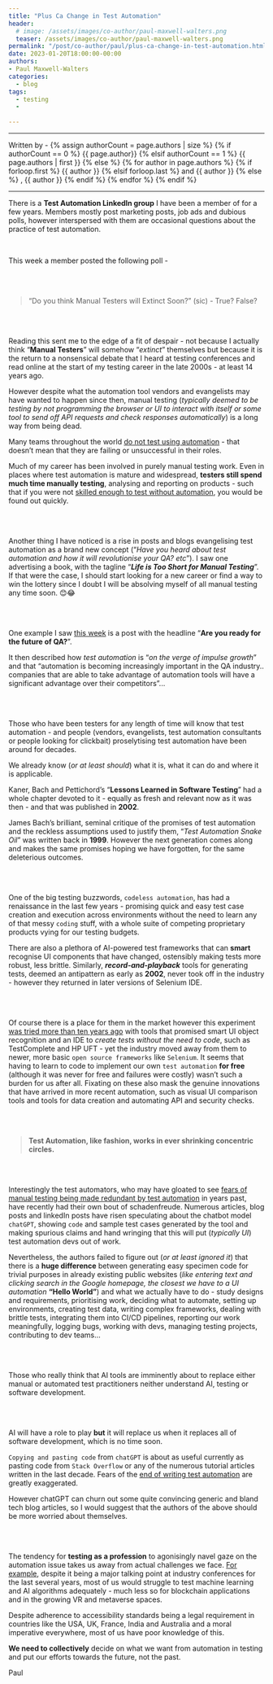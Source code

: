 ```yaml
---
title: "Plus Ca Change in Test Automation"
header:
  # image: /assets/images/co-author/paul-maxwell-walters.png
  teaser: /assets/images/co-author/paul-maxwell-walters.png
permalink: "/post/co-author/paul/plus-ca-change-in-test-automation.html"
date: 2023-01-20T18:00:00-00:00
authors:
- Paul Maxwell-Walters
categories:
  - blog
tags:
  - testing
  -
  
---
```


<hr>
<p>
 Written by -
{% assign authorCount = page.authors | size %}
{% if authorCount == 0 %}
   {{ page.author}}
{% elsif authorCount == 1 %}
    {{ page.authors | first }}         
{% else %}
    {% for author in page.authors %}
        {% if forloop.first %}
            {{ author }}
        {% elsif forloop.last %}
            and {{ author }}
        {% else %}
            , {{ author }}
        {% endif %}
    {% endfor %}
{% endif %}
</p>

<hr>

There is a **Test Automation LinkedIn group** I have been a member of for a few years. Members mostly post marketing posts, job ads and dubious polls, however interspersed with them are occasional questions about the practice of test automation.

<br>

This week a member posted the following poll -

<br><br>



> “Do you think Manual Testers will Extinct Soon?” (sic) - True? False?

<br><br>



Reading this sent me to the edge of a fit of despair - not because I actually think “**Manual Testers**” will somehow “_extinct_” themselves but because it is the return to a nonsensical debate that I heard at testing conferences and read online at the start of my testing career in the late 2000s - at least 14 years ago. 

However despite what the automation tool vendors and evangelists may have wanted to happen since then, manual testing (_typically deemed to be testing by not programming the browser or UI to interact with itself or some tool to send off API requests and check responses automatically_) is a long way from being dead. 

Many teams throughout the world <ins>do not test using automation</ins> - that doesn’t mean that they are failing or unsuccessful in their roles. 

Much of my career has been involved in purely manual testing work. 
Even in places where test automation is mature and widespread, **testers still spend much time manually testing**, analysing and reporting on products - such that if you were not <ins>skilled enough to test without automation</ins>, you would be found out quickly.


<br><br>


Another thing I have noticed is a rise in posts and blogs evangelising test automation as a brand new concept (“_Have you heard about test automation and how it will revolutionise your QA? etc_”). 
I saw one advertising a book, with the tagline “**_Life is Too Short for Manual Testing_**”. 
If that were the case, I should start looking for a new career or find a way to win the lottery since I doubt I will be absolving myself of all manual testing any time soon. 😊😂

<br><br>

One example I saw <ins>this week</ins> is a post with the headline “**Are you ready for the future of QA?**”. 


It then described how _test automation_ is “_on the verge of impulse growth_” and that 
“automation is becoming increasingly important in the QA industry.. companies that are able to take advantage of automation tools will have a significant advantage over their competitors”...


<br><br>


Those who have been testers for any length of time will know that test automation - and people (vendors, evangelists, test automation consultants or people looking for clickbait) proselytising test automation have been around for decades. 

We already know (_or at least should_) what it is, what it can do and where it is applicable. 

Kaner, Bach and Pettichord’s “**Lessons Learned in Software Testing**” had a whole chapter devoted to it - equally as fresh and relevant now as it was then - and that was published in **2002**. 

James Bach’s brilliant, seminal critique of the promises of test automation and the reckless assumptions used to justify them, “_Test Automation Snake Oil_” was written back in **1999**. 
However the next generation comes along and makes the same promises hoping we have forgotten, for the same deleterious outcomes.

<br><br>


One of the big testing buzzwords, `codeless automation`, has had a renaissance in the last few years - promising quick and easy test case creation and execution across environments without the need to learn any of that messy `coding` stuff, with a whole suite of competing proprietary products vying for our testing budgets.

There are also a plethora of AI-powered test frameworks that can **smart** recognise UI components that have changed, ostensibly making tests more robust, less brittle. 
Similarly, _**record-and-playback**_ tools for generating tests, deemed an antipattern as early as **2002**, never took off in the industry - however they returned in later versions of Selenium IDE. 

<br><br>


Of course there is a place for them in the market however this experiment <ins>was tried more than ten years ago</ins> with tools that promised smart UI object recognition and an IDE to _create tests without the need to code_, such as TestComplete and HP UFT - yet the industry moved away from them to newer, more basic `open source frameworks` like `Selenium`. 
It seems that having to learn to code to implement our own `test automation` **for free** (although it was never for free and failures were costly) wasn’t such a burden for us after all. 
Fixating on these also mask the genuine innovations that have arrived in more recent automation, such as visual UI comparison tools and tools for data creation and automating API and security checks.

<br><br>

> **Test Automation, like fashion, works in ever shrinking concentric circles.**

<br><br>


Interestingly the test automators, who may have gloated to see <ins>fears of manual testing being made redundant by test automation</ins> in years past, have recently had their own bout of schadenfreude. 
Numerous articles, blog posts and linkedIn posts have risen speculating about the chatbot model `chatGPT`, showing `code` and sample test cases generated by the tool and making spurious claims and hand wringing that this will put (_typically UI_) test automation devs out of work. 

Nevertheless, the authors failed to figure out (_or at least ignored it_) that there is a **huge difference** between generating easy specimen code for trivial purposes in already existing public websites (_like entering text and clicking search in the Google homepage, the closest we have to a UI automation_ **“Hello World”**) and what we actually have to do - study designs and requirements, prioritising work, deciding what to automate, setting up environments, creating test data, writing complex frameworks, dealing with brittle tests, integrating them into CI/CD pipelines, reporting our work meaningfully, logging bugs, working with devs, managing testing projects, contributing to dev teams…


<br><br>


Those who really think that AI tools are imminently about to replace either manual or automated test practitioners neither understand AI, testing or software development.

<br><br>


AI will have a role to play **but** it will replace us when it replaces all of software development, which is no time soon. 

`Copying and pasting code` from `chatGPT` is about as useful currently as pasting code from `Stack Overflow` or any of the numerous tutorial articles written in the last decade. 
Fears of the <ins>end of writing test automation</ins> are greatly exaggerated. 

However chatGPT can churn out some quite convincing generic and bland tech blog articles, so I would suggest that the authors of the above should be more worried about themselves.

<br><br>


The tendency for **testing as a profession** to agonisingly navel gaze on the automation issue takes us away from actual challenges we face. 
<ins>For example</ins>, despite it being a major talking point at industry conferences for the last several years, most of us would struggle to test machine learning and AI algorithms adequately - much less so for blockchain applications and in the growing VR and metaverse spaces. 

Despite adherence to accessibility standards being a legal requirement in countries like the USA, UK, France, India and Australia and a moral imperative everywhere, most of us have poor knowledge of this.

**We need to collectively** decide on what we want from automation in testing and put our efforts towards the future, not the past.


Paul
